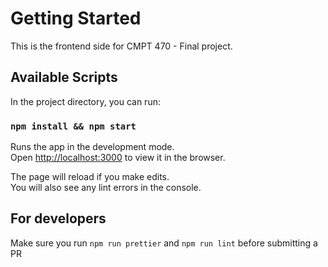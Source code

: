 # Getting Started 

This is the frontend side for CMPT 470 - Final project.

## Available Scripts

In the project directory, you can run:

### `npm install && npm start`

Runs the app in the development mode.\
Open [http://localhost:3000](http://localhost:3000) to view it in the browser.

The page will reload if you make edits.\
You will also see any lint errors in the console.

## For developers

Make sure you run `npm run prettier` and `npm run lint` before submitting a PR


